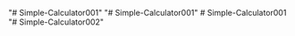 "# Simple-Calculator001" 
"# Simple-Calculator001" 
#   S i m p l e - C a l c u l a t o r 0 0 1  
 "# Simple-Calculator002" 
